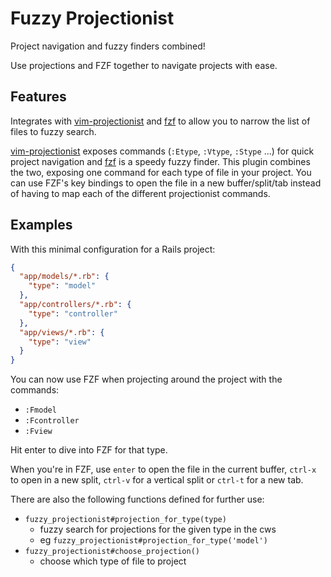 # Fuzzy Projectionist

Project navigation and fuzzy finders combined!

Use projections and FZF together to navigate projects with ease.

## Features

Integrates with [vim-projectionist][] and [fzf][] to allow you to narrow the
list of files to fuzzy search.

[vim-projectionist][] exposes commands (`:Etype`, `:Vtype`, `:Stype` ...) for
quick project navigation and [fzf][] is a speedy fuzzy finder. This plugin
combines the two, exposing one command for each type of file in your project.
You can use FZF's key bindings to open the file in a new buffer/split/tab
instead of having to map each of the different projectionist commands.

## Examples

With this minimal configuration for a Rails project:

```json
{
  "app/models/*.rb": {
    "type": "model"
  },
  "app/controllers/*.rb": {
    "type": "controller"
  },
  "app/views/*.rb": {
    "type": "view"
  }
}
```

You can now use FZF when projecting around the project with the commands:

- `:Fmodel`
- `:Fcontroller`
- `:Fview`

Hit enter to dive into FZF for that type.

When you're in FZF, use `enter` to open the file in the current buffer, `ctrl-x` to open in a new
split, `ctrl-v` for a vertical split or `ctrl-t` for a new tab.

There are also the following functions defined for further use:

- `fuzzy_projectionist#projection_for_type(type)`
  - fuzzy search for projections for the given type in the cws
  - eg `fuzzy_projectionist#projection_for_type('model')`
- `fuzzy_projectionist#choose_projection()`
  - choose which type of file to project

[vim-projectionist]: https://github.com/tpope/vim-projectionist
[fzf]:               https://github.com/junegunn/fzf
